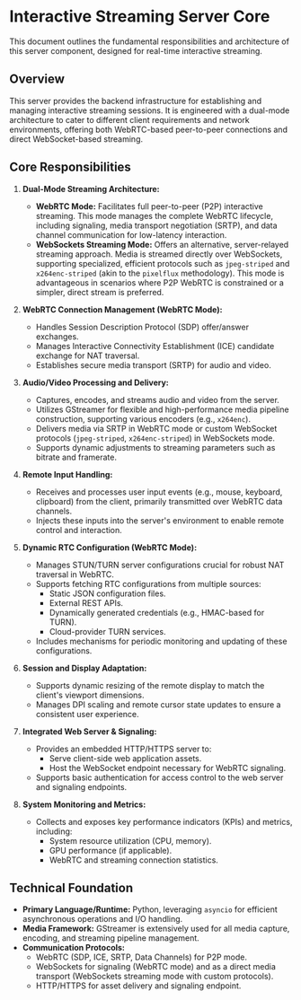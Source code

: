 # Interactive Streaming Server Core

This document outlines the fundamental responsibilities and architecture of this server component, designed for real-time interactive streaming.

## Overview

This server provides the backend infrastructure for establishing and managing interactive streaming sessions. It is engineered with a dual-mode architecture to cater to different client requirements and network environments, offering both WebRTC-based peer-to-peer connections and direct WebSocket-based streaming.

## Core Responsibilities

1.  **Dual-Mode Streaming Architecture:**
    *   **WebRTC Mode:** Facilitates full peer-to-peer (P2P) interactive streaming. This mode manages the complete WebRTC lifecycle, including signaling, media transport negotiation (SRTP), and data channel communication for low-latency interaction.
    *   **WebSockets Streaming Mode:** Offers an alternative, server-relayed streaming approach. Media is streamed directly over WebSockets, supporting specialized, efficient protocols such as `jpeg-striped` and `x264enc-striped` (akin to the `pixelflux` methodology). This mode is advantageous in scenarios where P2P WebRTC is constrained or a simpler, direct stream is preferred.

2.  **WebRTC Connection Management (WebRTC Mode):**
    *   Handles Session Description Protocol (SDP) offer/answer exchanges.
    *   Manages Interactive Connectivity Establishment (ICE) candidate exchange for NAT traversal.
    *   Establishes secure media transport (SRTP) for audio and video.

3.  **Audio/Video Processing and Delivery:**
    *   Captures, encodes, and streams audio and video from the server.
    *   Utilizes GStreamer for flexible and high-performance media pipeline construction, supporting various encoders (e.g., `x264enc`).
    *   Delivers media via SRTP in WebRTC mode or custom WebSocket protocols (`jpeg-striped`, `x264enc-striped`) in WebSockets mode.
    *   Supports dynamic adjustments to streaming parameters such as bitrate and framerate.

4.  **Remote Input Handling:**
    *   Receives and processes user input events (e.g., mouse, keyboard, clipboard) from the client, primarily transmitted over WebRTC data channels.
    *   Injects these inputs into the server's environment to enable remote control and interaction.

5.  **Dynamic RTC Configuration (WebRTC Mode):**
    *   Manages STUN/TURN server configurations crucial for robust NAT traversal in WebRTC.
    *   Supports fetching RTC configurations from multiple sources:
        *   Static JSON configuration files.
        *   External REST APIs.
        *   Dynamically generated credentials (e.g., HMAC-based for TURN).
        *   Cloud-provider TURN services.
    *   Includes mechanisms for periodic monitoring and updating of these configurations.

6.  **Session and Display Adaptation:**
    *   Supports dynamic resizing of the remote display to match the client's viewport dimensions.
    *   Manages DPI scaling and remote cursor state updates to ensure a consistent user experience.

7.  **Integrated Web Server & Signaling:**
    *   Provides an embedded HTTP/HTTPS server to:
        *   Serve client-side web application assets.
        *   Host the WebSocket endpoint necessary for WebRTC signaling.
    *   Supports basic authentication for access control to the web server and signaling endpoints.

8.  **System Monitoring and Metrics:**
    *   Collects and exposes key performance indicators (KPIs) and metrics, including:
        *   System resource utilization (CPU, memory).
        *   GPU performance (if applicable).
        *   WebRTC and streaming connection statistics.

## Technical Foundation

*   **Primary Language/Runtime:** Python, leveraging `asyncio` for efficient asynchronous operations and I/O handling.
*   **Media Framework:** GStreamer is extensively used for all media capture, encoding, and streaming pipeline management.
*   **Communication Protocols:**
    *   WebRTC (SDP, ICE, SRTP, Data Channels) for P2P mode.
    *   WebSockets for signaling (WebRTC mode) and as a direct media transport (WebSockets streaming mode with custom protocols).
    *   HTTP/HTTPS for asset delivery and signaling endpoint.
